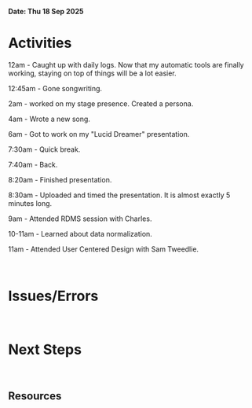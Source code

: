 **Date: Thu 18 Sep 2025**<br>

# Activities

12am - Caught up with daily logs. Now that my automatic tools are finally working, staying on top of things will be a lot easier.

12:45am - Gone songwriting.

2am - worked on my stage presence. Created a persona.

4am - Wrote a new song.

6am - Got to work on my "Lucid Dreamer" presentation.

7:30am - Quick break.

7:40am - Back.

8:20am - Finished presentation.

8:30am - Uploaded and timed the presentation. It is almost exactly 5 minutes long.



9am - Attended RDMS session with Charles.

10-11am - Learned about data normalization.

11am - Attended User Centered Design with Sam Tweedlie.











<br>

# Issues/Errors

<br>

# Next Steps

<br>

## Resources

<br>
